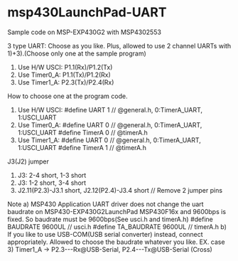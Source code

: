 # msp430LaunchPad-UART
Sample code on MSP-EXP430G2 with MSP4302553

3 type UART: Choose as you like. Plus, allowed to use 2 channel UARTs with 1)+3).(Choose only one at the sample program)
  1) Use H/W USCI: P1.1(Rx)/P1.2(Tx)
  2) Use Timer0_A: P1.1(Tx)/P1.2(Rx)
  3) Use Timer1_A: P2.3(Tx)/P2.4(Rx)
  
How to choose one at the program code.
  1) Use H/W USCI:  #define UART    1   // @general.h, 0:TimerA_UART, 1:USCI_UART
  2) Use Timer0_A:  #define UART    0   // @general.h, 0:TimerA_UART, 1:USCI_UART
                    #define TimerA  0   // @timerA.h
  3) Use Timer1_A:  #define UART    0   // @general.h, 0:TimerA_UART, 1:USCI_UART
                    #define TimerA  1   // @timerA.h

J3(J2) jumper
  1) J3: 2-4 short, 1-3 short
  2) J3: 1-2 short, 3-4 short
  3) J2.11(P2.3)-J3.1 short, J2.12(P2.4)-J3.4 short // Remove 2 jumper pins

Note
  a) MSP430 Application UART driver does not change the uart baudrate on MSP430-EXP430G2LaunchPad MSP430F16x and 9600bps is fixed.
    So baudrate must be 9600bps(See usci.h and timerA.h)
    #define BAUDRATE		    9600UL  // usci.h
    #define TA_BAUDRATE			9600UL  // timerA.h
  b) If you like to use USB-COM(USB serial converter) instead, connect appropriately. Allowed to choose the baudrate whatever you like. 
    EX. case 3) Timer1_A -> P2.3---Rx@USB-Serial, P2.4---Tx@USB-Serial (Cross)
